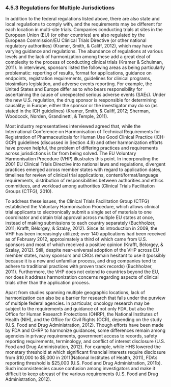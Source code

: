 ### 4.5.3 Regulations for Multiple Jurisdictions

In addition to the federal regulations listed above, there are also state and local regulations to comply with, and the requirements may be different for each location in multi-site trials. Companies conducting trials at sites in the European Union (EU) (or other countries) are also regulated by the European Commission/EU Clinical Trials Directive (or other national regulatory authorities) (Kramer, Smith, & Califf, 2012), which may have varying guidance and regulations. The abundance of regulations at various levels and the lack of harmonization among these add a great deal of complexity to the process of conducting clinical trials (Kramer & Schulman, 2011). In interviews, sponsors listed the following areas as being particularly problematic: reporting of results, format for applications, guidance on endpoints, registration requirements, guidelines for clinical programs, biosimilars legislation, and adverse events reporting. For example, the United States and Europe differ as to who bears responsibility for ascertaining the cause of unexpected serious adverse events (SAEs). Under the new U.S. regulation, the drug sponsor is responsible for determining causality; in Europe, either the sponsor or the investigator may do so (as stated in the ICH guidelines) (Kramer, Smith, & Califf, 2012; Sherman, Woodcock, Norden, Grandinetti, & Temple, 2011).

Most industry representatives interviewed agreed that, while the International Conference on Harmonisation of Technical Requirements for Registration of Pharmaceuticals for Human Use Good Clinical Practice (ICH-GCP) guidelines (discussed in Section 4.9) and other harmonization efforts have proven helpful, the problem of differing practices and requirements across jurisdictions is far from being solved. The EU Voluntary Harmonisation Procedure (VHP) illustrates this point. In incorporating the 2001 EU Clinical Trials Directive into national laws and regulations, divergent practices emerged across member states with regard to application dates, timelines for review of clinical trial applications, content/format/language requirements, distribution of responsibilities between authorities and ethics committees, and workload among authorities (Clinical Trials Facilitation Groups (CTFG), 2010).

To address these issues, the Clinical Trials Facilitation Group (CTFG) established the Voluntary Harmonisation Procedure, which allows clinical trial applicants to electronically submit a single set of materials to one coordinator and obtain trial approval across multiple EU states at once, instead of making submissions to each country separately (Buchholzer, 2011; Krafft, Bélorgey, & Szalay, 2012). Since its introduction in 2009, the VHP has been increasingly utilized; over 140 applications had been received as of February 2012, approximately a third of which came from U.S. sponsors and most of which received a positive opinion (Krafft, Bélorgey, & Szalay, 2012). Still, despite near-universal adoption of the VHP across EU member states, many sponsors and CROs remain hesitant to use it (possibly because it is a new and unfamiliar process, and drug companies tend to adhere to traditional practices with proven track records) (Buchholzer, 2011). Furthermore, the VHP does not extend to countries beyond the EU, nor does it address harmonization concerns regarding aspects of clinical trials other than the application process.

Apart from studies spanning multiple geographic locations, lack of harmonization can also be a barrier for research that falls under the purview of multiple federal agencies. In particular, oncology research may be subject to the requirements and guidance of not only FDA, but also the Office for Human Research Protections (OHRP), the National Institutes of Health (NIH), and the Office for Civil Rights (OCR), depending on the study (U.S. Food and Drug Administration, 2012). Though efforts have been made by FDA and OHRP to harmonize guidances, some differences remain among agencies in privacy requirements, government access to records, safety reporting requirements, terminology, and conflict of interest disclosure (U.S. Food and Drug Administration, 2012). For example, while HHS lowered the monetary threshold at which significant financial interests require disclosure from $10,000 to $5,000 in 2011(National Institutes of Health, 2011), FDA’s reporting threshold is $25,000 (U.S. Food and Drug Administration, 2011b). Such inconsistencies cause confusion among investigators and make it difficult to keep abreast of the various requirements (U.S. Food and Drug Administration, 2012).

#
